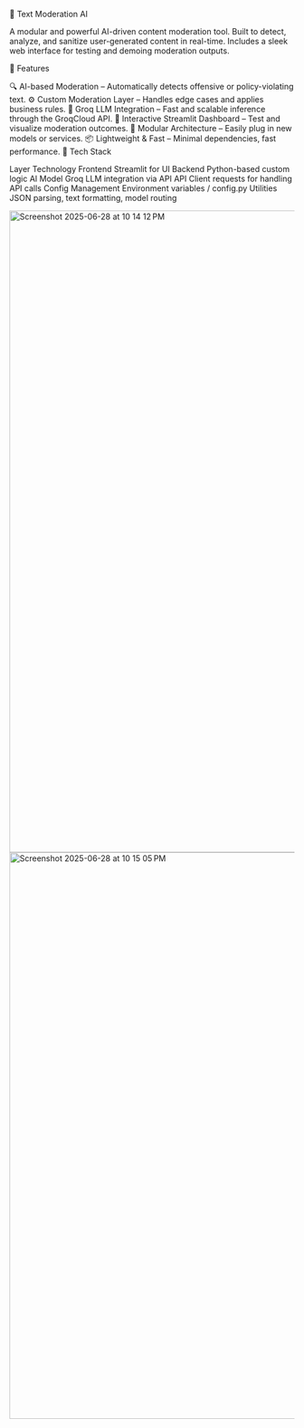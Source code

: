 🧠 Text Moderation AI

A modular and powerful AI-driven content moderation tool. Built to detect, analyze, and sanitize user-generated content in real-time. Includes a sleek web interface for testing and demoing moderation outputs.

🚀 Features

🔍 AI-based Moderation – Automatically detects offensive or policy-violating text.
⚙️ Custom Moderation Layer – Handles edge cases and applies business rules.
🤖 Groq LLM Integration – Fast and scalable inference through the GroqCloud API.
🧪 Interactive Streamlit Dashboard – Test and visualize moderation outcomes.
🔌 Modular Architecture – Easily plug in new models or services.
📦 Lightweight & Fast – Minimal dependencies, fast performance.
🧰 Tech Stack

Layer	Technology
Frontend	Streamlit for UI
Backend	Python-based custom logic
AI Model	Groq LLM integration via API
API Client	requests for handling API calls
Config Management	Environment variables / config.py
Utilities	JSON parsing, text formatting, model routing


<img width="1134" alt="Screenshot 2025-06-28 at 10 14 12 PM" src="https://github.com/user-attachments/assets/326db5ae-37b8-4ea1-a013-2f1d21638e50" />

<img width="1001" alt="Screenshot 2025-06-28 at 10 15 05 PM" src="https://github.com/user-attachments/assets/6e20cdbe-cb58-4640-91eb-9f9fb82c0e93" />





